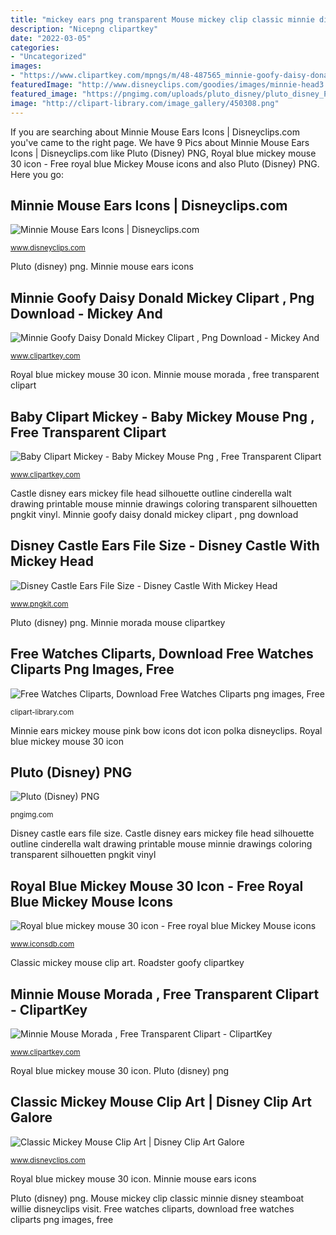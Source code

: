 ```yaml
---
title: "mickey ears png transparent Mouse mickey clip classic minnie disney steamboat willie disneyclips visit"
description: "Nicepng clipartkey"
date: "2022-03-05"
categories:
- "Uncategorized"
images:
- "https://www.clipartkey.com/mpngs/m/48-487565_minnie-goofy-daisy-donald-mickey-clipart-png-download.png"
featuredImage: "http://www.disneyclips.com/goodies/images/minnie-head3.png"
featured_image: "https://pngimg.com/uploads/pluto_disney/pluto_disney_PNG9.png"
image: "http://clipart-library.com/image_gallery/450308.png"
---
```


If you are searching about Minnie Mouse Ears Icons | Disneyclips.com you've came to the right page. We have 9 Pics about Minnie Mouse Ears Icons | Disneyclips.com like Pluto (Disney) PNG, Royal blue mickey mouse 30 icon - Free royal blue Mickey Mouse icons and also Pluto (Disney) PNG. Here you go:

## Minnie Mouse Ears Icons | Disneyclips.com

![Minnie Mouse Ears Icons | Disneyclips.com](http://www.disneyclips.com/goodies/images/minnie-head3.png "Royal blue mickey mouse 30 icon")

<small>www.disneyclips.com</small>

Pluto (disney) png. Minnie mouse ears icons

## Minnie Goofy Daisy Donald Mickey Clipart , Png Download - Mickey And

![Minnie Goofy Daisy Donald Mickey Clipart , Png Download - Mickey And](https://www.clipartkey.com/mpngs/m/48-487565_minnie-goofy-daisy-donald-mickey-clipart-png-download.png "Classic mickey mouse clip art")

<small>www.clipartkey.com</small>

Royal blue mickey mouse 30 icon. Minnie mouse morada , free transparent clipart

## Baby Clipart Mickey - Baby Mickey Mouse Png , Free Transparent Clipart

![Baby Clipart Mickey - Baby Mickey Mouse Png , Free Transparent Clipart](https://www.clipartkey.com/mpngs/m/4-45566_baby-clipart-mickey-baby-mickey-mouse-png.png "Minnie mouse morada , free transparent clipart")

<small>www.clipartkey.com</small>

Castle disney ears mickey file head silhouette outline cinderella walt drawing printable mouse minnie drawings coloring transparent silhouetten pngkit vinyl. Minnie goofy daisy donald mickey clipart , png download

## Disney Castle Ears File Size - Disney Castle With Mickey Head

![Disney Castle Ears File Size - Disney Castle With Mickey Head](https://www.pngkit.com/png/detail/338-3386630_disney-castle-ears-file-size-disney-castle-with.png "Baby clipart mickey")

<small>www.pngkit.com</small>

Pluto (disney) png. Minnie morada mouse clipartkey

## Free Watches Cliparts, Download Free Watches Cliparts Png Images, Free

![Free Watches Cliparts, Download Free Watches Cliparts png images, Free](http://clipart-library.com/image_gallery/450308.png "Roadster goofy clipartkey")

<small>clipart-library.com</small>

Minnie ears mickey mouse pink bow icons dot icon polka disneyclips. Royal blue mickey mouse 30 icon

## Pluto (Disney) PNG

![Pluto (Disney) PNG](https://pngimg.com/uploads/pluto_disney/pluto_disney_PNG9.png "Pluto (disney) png")

<small>pngimg.com</small>

Disney castle ears file size. Castle disney ears mickey file head silhouette outline cinderella walt drawing printable mouse minnie drawings coloring transparent silhouetten pngkit vinyl

## Royal Blue Mickey Mouse 30 Icon - Free Royal Blue Mickey Mouse Icons

![Royal blue mickey mouse 30 icon - Free royal blue Mickey Mouse icons](https://www.iconsdb.com/icons/preview/royal-blue/mickey-mouse-30-xxl.png "Minnie mouse ears icons")

<small>www.iconsdb.com</small>

Classic mickey mouse clip art. Roadster goofy clipartkey

## Minnie Mouse Morada , Free Transparent Clipart - ClipartKey

![Minnie Mouse Morada , Free Transparent Clipart - ClipartKey](https://www.clipartkey.com/mpngs/m/13-137048_minnie-mouse-morada.png "Free watches cliparts, download free watches cliparts png images, free")

<small>www.clipartkey.com</small>

Royal blue mickey mouse 30 icon. Pluto (disney) png

## Classic Mickey Mouse Clip Art | Disney Clip Art Galore

![Classic Mickey Mouse Clip Art | Disney Clip Art Galore](https://www.disneyclips.com/imagesnewb/images/classicmickey-face2.png "Minnie morada mouse clipartkey")

<small>www.disneyclips.com</small>

Royal blue mickey mouse 30 icon. Minnie mouse ears icons

Pluto (disney) png. Mouse mickey clip classic minnie disney steamboat willie disneyclips visit. Free watches cliparts, download free watches cliparts png images, free

